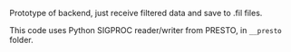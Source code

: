 Prototype of backend, just receive filtered data and save to .fil files.

This code uses Python SIGPROC reader/writer from PRESTO, in `__presto` folder.
